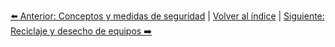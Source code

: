 


[⬅️ Anterior: Conceptos y medidas de seguridad](Seguridad.md) | [Volver al índice](../TablaDeContenidos.md) | [Siguiente: Reciclaje y desecho de equipos ➡️](ReciclajeDesecho.md)